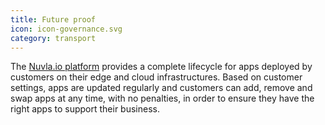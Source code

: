 ```yaml
---
title: Future proof
icon: icon-governance.svg
category: transport
---
```


The [Nuvla.io platform](/platform) provides a complete lifecycle for apps deployed by customers on their edge and cloud infrastructures. Based on customer settings, apps are updated regularly and customers can add, remove and swap apps at any time, with no penalties, in order to ensure they have the right apps to support their business.

